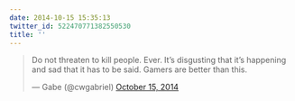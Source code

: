 ```yaml
---
date: 2014-10-15 15:35:13
twitter_id: 522470771382550530
title: ''
---
```


<blockquote class="twitter-tweet"><p lang="en" dir="ltr">Do not threaten to kill people. Ever. It’s disgusting that it’s happening and sad that it has to be said. Gamers are better than this.</p>&mdash; Gabe (@cwgabriel) <a href="https://twitter.com/cwgabriel/status/522438053021749248?ref_src=twsrc%5Etfw">October 15, 2014</a></blockquote>
<script async src="https://platform.twitter.com/widgets.js" charset="utf-8"></script>
